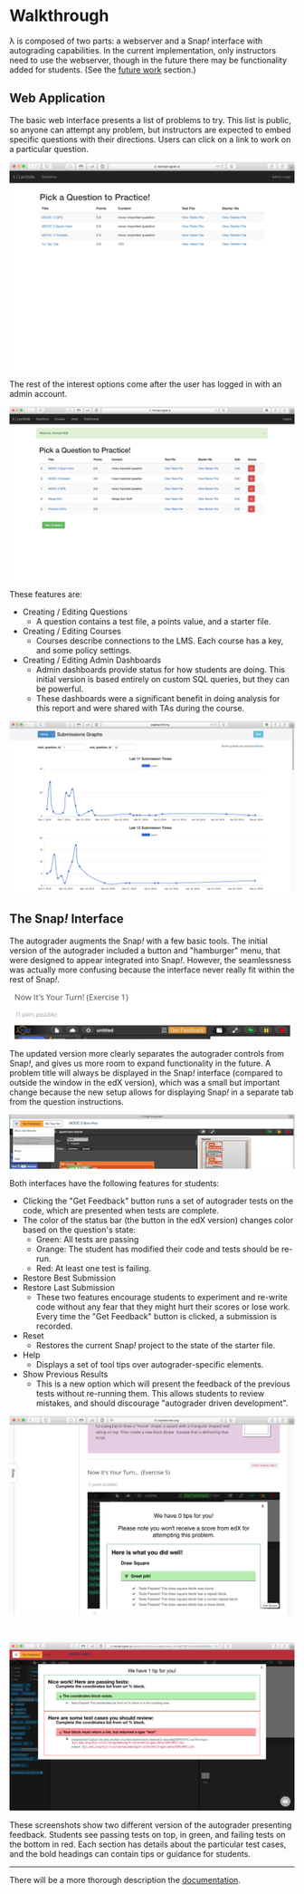 # Walkthrough

λ is composed of two parts: a webserver and a Snap<em>!</em> interface with autograding capabilities. In the current implementation, only instructors need to use the webserver, though in the future there may be functionality added for students. (See the [future work](future-work.md) section.)

## Web Application

The basic web interface presents a list of problems to try. This list is public, so anyone can attempt any problem, but instructors are expected to embed specific questions with their directions. Users can click on a link to work on a particular question.

![The initial page is a list of questions to try.](images/home-page.png)

The rest of the interest options come after the user has logged in with an admin account.

![Administrators have additional functionality.](images/home-admin.png)

These features are:

* Creating / Editing Questions
	* A question contains a test file, a points value, and a starter file.
* Creating / Editing Courses
	* Courses describe connections to the LMS. Each course has a key, and some policy settings.
* Creating / Editing Admin Dashboards
	* Admin dashboards provide status for how students are doing. This initial version is based entirely on custom SQL queries, but they can be powerful. 
	* These dashboards were a significant benefit in doing analysis for this report and were shared with TAs during the course. 

![A dashboard showing the first two labs using the autograder](images/graphs-overview.png)

## The Snap<em>!</em> Interface

The autograder augments the Snap<em>!</em> with a few basic tools. The initial version of the autograder included a button and "hamburger" menu, that were designed to appear integrated into Snap<em>!</em>. However, the seamlessness was actually more confusing because the interface never really fit within the rest of Snap<em>!</em>.

![The initial (edX) version which had a heavily integrated feedback button.](images/edx-controls.png)

The updated version more clearly separates the autograder controls from Snap<em>!</em>, and gives us more room to expand functionality in the future. A problem title will always be displayed in the Snap<em>!</em> interface (compared to outside the window in the edX version), which was a small but important change because the new setup allows for displaying Snap<em>!</em> in a separate tab from the question instructions.

![Updated controls for the autograder showing a dropdown menu.](images/new-controls.png)


Both interfaces have the following features for students:

* Clicking the "Get Feedback" button runs a set of autograder tests on the code, which are presented when tests are complete.
* The color of the status bar (the button in the edX version) changes color based on the question's state:
	* Green: All tests are passing
	* Orange: The student has modified their code and tests should be re-run.
	* Red: At least one test is failing.
* Restore Best Submission
* Restore Last Submission
	* These two features encourage students to experiment and re-write code without any fear that they might hurt their scores or lose work. Every time the "Get Feedback" button is clicked, a submission is recorded.
* Reset
	* Restores the current Snap<em>!</em> project to the state of the starter file.
* Help
	* Displays a set of tool tips over autograder-specific elements. 
* Show Previous Results
	* This is a new option which will present the feedback of the previous tests without re-running them. This allows students to review mistakes, and should discourage "autograder driven development".

![An example of the feedback presented when everything is correct.](./images/snap-edx.png)

<br />

![An example of feedback showing with some failing cases.](./images/feedback-incorrect.png)

These screenshots show two different version of the autograder presenting feedback. Students see passing tests on top, in green, and failing tests on the bottom in red. Each section has details about the particular test cases, and the bold headings can contain tips or guidance for students.

---

There will be a more thorough description the [documentation](../docs/README.md).